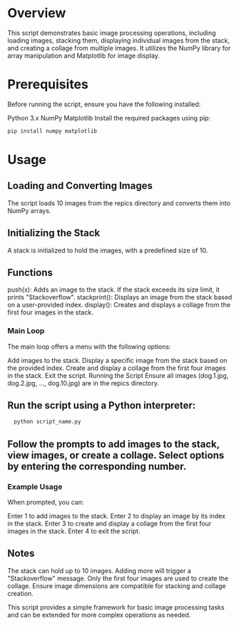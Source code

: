 # Overview
This script demonstrates basic image processing operations, including loading images, stacking them, displaying individual images from the stack, and creating a collage from multiple images. It utilizes the NumPy library for array manipulation and Matplotlib for image display.

# Prerequisites
Before running the script, ensure you have the following installed:

Python 3.x
NumPy
Matplotlib
Install the required packages using pip:
``` bash
pip install numpy matplotlib
```

# Usage
## Loading and Converting Images
The script loads 10 images from the repics directory and converts them into NumPy arrays.

## Initializing the Stack
A stack is initialized to hold the images, with a predefined size of 10.

## Functions
push(x): Adds an image to the stack. If the stack exceeds its size limit, it prints "Stackoverflow".
stackprint(): Displays an image from the stack based on a user-provided index.
display(): Creates and displays a collage from the first four images in the stack.
### Main Loop
The main loop offers a menu with the following options:

Add images to the stack.
Display a specific image from the stack based on the provided index.
Create and display a collage from the first four images in the stack.
Exit the script.
Running the Script
Ensure all images (dog.1.jpg, dog.2.jpg, ..., dog.10.jpg) are in the repics directory.
## Run the script using a Python interpreter:
``` bash
  python script_name.py
```

## Follow the prompts to add images to the stack, view images, or create a collage. Select options by entering the corresponding number.
### Example Usage
When prompted, you can:

Enter 1 to add images to the stack.
Enter 2 to display an image by its index in the stack.
Enter 3 to create and display a collage from the first four images in the stack.
Enter 4 to exit the script.
## Notes
The stack can hold up to 10 images. Adding more will trigger a "Stackoverflow" message.
Only the first four images are used to create the collage.
Ensure image dimensions are compatible for stacking and collage creation.

This script provides a simple framework for basic image processing tasks and can be extended for more complex operations as needed.
